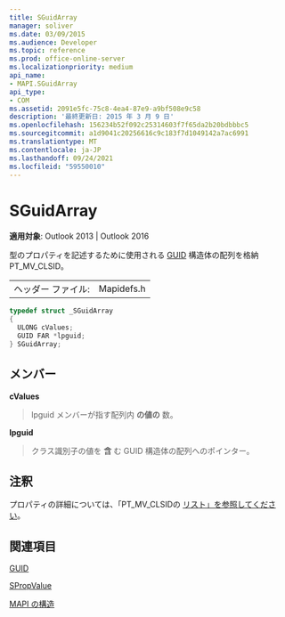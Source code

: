 ```yaml
---
title: SGuidArray
manager: soliver
ms.date: 03/09/2015
ms.audience: Developer
ms.topic: reference
ms.prod: office-online-server
ms.localizationpriority: medium
api_name:
- MAPI.SGuidArray
api_type:
- COM
ms.assetid: 2091e5fc-75c8-4ea4-87e9-a9bf508e9c58
description: '最終更新日: 2015 年 3 月 9 日'
ms.openlocfilehash: 156234b52f092c25314603f7f65da2b20bdbbbc5
ms.sourcegitcommit: a1d9041c20256616c9c183f7d1049142a7ac6991
ms.translationtype: MT
ms.contentlocale: ja-JP
ms.lasthandoff: 09/24/2021
ms.locfileid: "59550010"
---
```

# <a name="sguidarray"></a>SGuidArray

  
  
**適用対象**: Outlook 2013 | Outlook 2016 
  
型のプロパティを記述するために使用される [GUID](guid.md) 構造体の配列を格納PT_MV_CLSID。 
  
|||
|:-----|:-----|
|ヘッダー ファイル:  <br/> |Mapidefs.h  <br/> |
   
```cpp
typedef struct _SGuidArray
{
  ULONG cValues;
  GUID FAR *lpguid;
} SGuidArray;

```

## <a name="members"></a>メンバー

 **cValues**
  
> lpguid メンバーが指す配列内 **の値の** 数。 
    
 **lpguid**
  
> クラス識別子の値を **含** む GUID 構造体の配列へのポインター。 
    
## <a name="remarks"></a>注釈

プロパティの詳細については、「PT_MV_CLSIDの [リスト」を参照してください](property-types.md)。
  
## <a name="see-also"></a>関連項目



[GUID](guid.md)
  
[SPropValue](spropvalue.md)


[MAPI の構造](mapi-structures.md)

